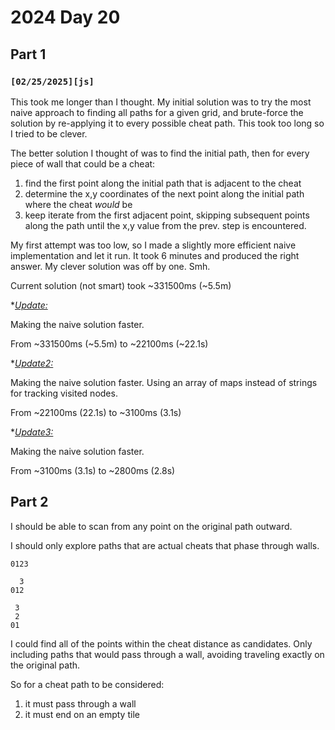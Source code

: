 
# 2024 Day 20

## Part 1

### `[02/25/2025][js]`

This took me longer than I thought. My initial solution was to try the most naive approach to finding all paths for a given grid, and brute-force the solution by re-applying it to every possible cheat path. This took too long so I tried to be clever.

The better solution I thought of was to find the initial path, then for every piece of wall that could be a cheat:

1. find the first point along the initial path that is adjacent to the cheat
2. determine the x,y coordinates of the next point along the initial path where the cheat _would_ be
3. keep iterate from the first adjacent point, skipping subsequent points along the path until the x,y value from the prev. step is encountered.

My first attempt was too low, so I made a slightly more efficient naive implementation and let it run. It took 6 minutes and produced the right answer. My clever solution was off by one. Smh.

Current solution (not smart) took ~331500ms (~5.5m)

*<u>*Update:</u>*

Making the naive solution faster.

From ~331500ms (~5.5m) to ~22100ms (~22.1s)

*<u>*Update2:</u>*

Making the naive solution faster. Using an array of maps instead of strings for tracking visited nodes.

From ~22100ms (22.1s) to ~3100ms (3.1s)

*<u>*Update3:</u>*

Making the naive solution faster.

From ~3100ms (3.1s) to ~2800ms (2.8s)

## Part 2

I should be able to scan from any point on the original path outward.

I should only explore paths that are actual cheats that phase through walls.
```
0123

  3
012

 3
 2
01
```

I could find all of the points within the cheat distance as candidates. Only including paths that would pass through a wall, avoiding traveling exactly on the original path.

So for a cheat path to be considered:

1. it must pass through a wall
2. it must end on an empty tile
